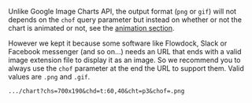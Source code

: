 Unlike Google Image Charts API, the output format (`png` or `gif`) will not depends on the `chof` query parameter but instead on whether or not the chart is animated or not, see the [animation section](/reference/animation).

However we kept it because some software like Flowdock, Slack or Facebook messenger (and so on...) needs an URL that ends with a valid image extension file to display it as an image. So we recommend you to always use the `chof` parameter at the end the URL to support them. Valid values are `.png` and `.gif`.

```
.../chart?chs=700x190&chd=t:60,40&cht=p3&chof=.png
```
